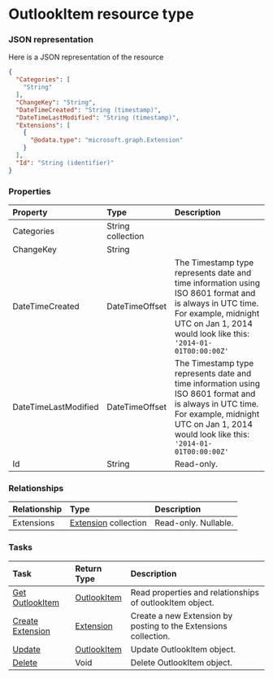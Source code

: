 # OutlookItem resource type



### JSON representation

Here is a JSON representation of the resource

```json
{
  "Categories": [
    "String"
  ],
  "ChangeKey": "String",
  "DateTimeCreated": "String (timestamp)",
  "DateTimeLastModified": "String (timestamp)",
  "Extensions": [
    {
      "@odata.type": "microsoft.graph.Extension"
    }
  ],
  "Id": "String (identifier)"
}

```
### Properties
| Property	   | Type	|Description|
|:---------------|:--------|:----------|
|Categories|String collection||
|ChangeKey|String||
|DateTimeCreated|DateTimeOffset|The Timestamp type represents date and time information using ISO 8601 format and is always in UTC time. For example, midnight UTC on Jan 1, 2014 would look like this: `'2014-01-01T00:00:00Z'`|
|DateTimeLastModified|DateTimeOffset|The Timestamp type represents date and time information using ISO 8601 format and is always in UTC time. For example, midnight UTC on Jan 1, 2014 would look like this: `'2014-01-01T00:00:00Z'`|
|Id|String| Read-only.|

### Relationships
| Relationship | Type	|Description|
|:---------------|:--------|:----------|
|Extensions|[Extension](extension.md) collection| Read-only. Nullable.|

### Tasks

| Task		   | Return Type	|Description|
|:---------------|:--------|:----------|
|[Get OutlookItem](../api/outlookitem_get.md) | [OutlookItem](outlookitem.md) |Read properties and relationships of outlookItem object.|
|[Create Extension](../api/outlookitem_post_extensions.md) |[Extension](extension.md)| Create a new Extension by posting to the Extensions collection.|
|[Update](../api/outlookitem_update.md) | [OutlookItem](outlookitem.md)	|Update OutlookItem object. |
|[Delete](../api/outlookitem_delete.md) | Void	|Delete OutlookItem object. |

<!-- uuid: e2c7b5ab-c7b8-4401-8a33-e9ebfc3eeeb1
2015-10-09 18:21:34 UTC -->